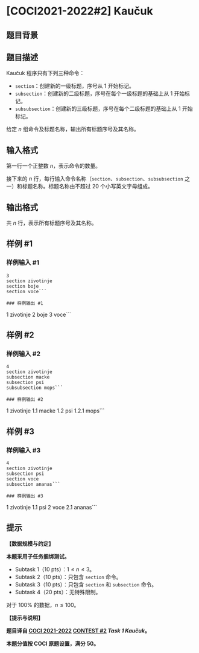 # [COCI2021-2022#2] Kaučuk

## 题目背景



## 题目描述

Kaučuk 程序只有下列三种命令：

- $\texttt{section}$：创建新的一级标题，序号从 $1$ 开始标记。
- $\texttt{subsection}$：创建新的二级标题，序号在每个一级标题的基础上从 $1$ 开始标记。
- $\texttt{subsubsection}$：创建新的三级标题，序号在每个二级标题的基础上从 $1$ 开始标记。

给定 $n$ 组命令及标题名称，输出所有标题序号及其名称。

## 输入格式

第一行一个正整数 $n$，表示命令的数量。

接下来的 $n$ 行，每行输入命令名称（$\texttt{section}$、$\texttt{subsection}$、$\texttt{subsubsection}$ 之一）和标题名称。标题名称由不超过 $20$ 个小写英文字母组成。

## 输出格式

共 $n$ 行，表示所有标题序号及其名称。

## 样例 #1

### 样例输入 #1
```
3
section zivotinje
section boje
section voce```

### 样例输出 #1

```
1 zivotinje
2 boje
3 voce```

## 样例 #2

### 样例输入 #2
```
4
section zivotinje
subsection macke
subsection psi
subsubsection mops```

### 样例输出 #2

```
1 zivotinje
1.1 macke
1.2 psi
1.2.1 mops```

## 样例 #3

### 样例输入 #3
```
4
section zivotinje
subsection psi
section voce
subsection ananas```

### 样例输出 #3

```
1 zivotinje
1.1 psi
2 voce
2.1 ananas```

## 提示

**【数据规模与约定】**

**本题采用子任务捆绑测试。**

- Subtask 1（10 pts）：$1 \le n \le 3$。
- Subtask 2（10 pts）：只包含 $\texttt{section}$ 命令。
- Subtask 3（10 pts）：只包含 $\texttt{section}$ 和 $\texttt{subsection}$ 命令。
- Subtask 4（20 pts）：无特殊限制。

对于 $100\%$ 的数据，$n \le 100$。

**【提示与说明】**

**题目译自 [COCI 2021-2022](https://hsin.hr/coci/) [CONTEST #2](https://hsin.hr/coci/contest2_tasks.pdf) _Task 1 Kaučuk_。**

**本题分值按 COCI 原题设置，满分 $50$。**

